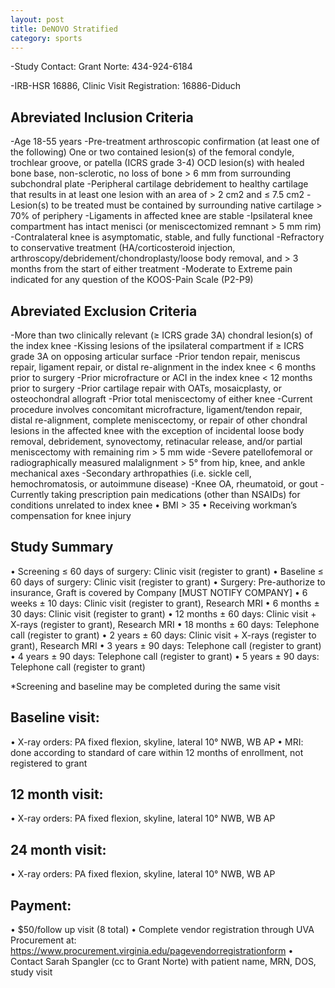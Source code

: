 ```yaml
---
layout: post
title: DeNOVO Stratified
category: sports
---
```


-Study Contact:  Grant Norte: 434-924-6184

-IRB-HSR 16886, Clinic Visit Registration: 16886-Diduch

## Abreviated Inclusion Criteria

-Age 18-55 years
-Pre-treatment arthroscopic confirmation (at least one of the following) 
	One or two contained lesion(s) of the femoral condyle, trochlear groove, or patella (ICRS grade 3-4)
	OCD lesion(s) with healed bone base, non-sclerotic, no loss of bone > 6 mm from surrounding subchondral plate
-Peripheral cartilage debridement to healthy cartilage that results in at least one lesion with an area of > 2 cm2 and ≤ 7.5 cm2
-Lesion(s) to be treated must be contained by surrounding native cartilage > 70% of periphery
-Ligaments in affected knee are stable
-Ipsilateral knee compartment has intact menisci (or meniscectomized remnant > 5 mm rim)
-Contralateral knee is asymptomatic, stable, and fully functional
-Refractory to conservative treatment (HA/corticosteroid injection, arthroscopy/debridement/chondroplasty/loose body removal, and > 3 months from 	the start of either treatment
-Moderate to Extreme pain indicated for any question of the KOOS-Pain Scale (P2-P9) 

## Abreviated Exclusion Criteria

-More than two clinically relevant (≥ ICRS grade 3A) chondral lesion(s) of the index knee
-Kissing lesions of the ipsilateral compartment if ≥ ICRS grade 3A on opposing articular surface
-Prior tendon repair, meniscus repair, ligament repair, or distal re-alignment  in the index knee < 6 months prior to surgery
-Prior microfracture or ACI in the index knee < 12 months prior to surgery
-Prior cartilage repair with OATs, mosaicplasty, or osteochondral allograft
-Prior total meniscectomy of either knee
-Current procedure involves concomitant microfracture, ligament/tendon repair, distal re-alignment, complete meniscectomy, or repair of other 		chondral lesions in the affected knee with the exception of incidental loose body removal, debridement, synovectomy, retinacular release, and/or 	 partial meniscectomy with remaining rim > 5 mm wide
-Severe patellofemoral or radiographically measured malalignment > 5° from hip, knee, and ankle mechanical axes
-Secondary arthropathies (i.e. sickle cell, hemochromatosis, or autoimmune disease)
-Knee OA, rheumatoid, or gout
-Currently taking prescription pain medications (other than NSAIDs) for conditions unrelated to index knee
•	BMI > 35
•	Receiving workman’s compensation for knee injury

## Study Summary

•	Screening ≤ 60 days of surgery: Clinic visit (register to grant)
•	Baseline ≤ 60 days of surgery: Clinic visit (register to grant)
•	Surgery: Pre-authorize to insurance, Graft is covered by Company [MUST NOTIFY COMPANY]
•	6 weeks ± 10 days: Clinic visit (register to grant), Research MRI
•	6 months ± 30 days: Clinic visit (register to grant)
•	12 months ± 60 days: Clinic visit + X-rays (register to grant), Research MRI
•	18 months ± 60 days: Telephone call (register to grant)
•	2 years ± 60 days: Clinic visit + X-rays (register to grant), Research MRI
•	3 years ± 90 days: Telephone call (register to grant)
•	4 years ± 90 days: Telephone call (register to grant)
•	5 years ± 90 days: Telephone call (register to grant)

*Screening and baseline may be completed during the same visit

## Baseline visit: 
•	X-ray orders: PA fixed flexion, skyline, lateral 10° NWB, WB AP
•	MRI: done according to standard of care within 12 months of enrollment, not registered to grant

## 12 month visit: 
•	X-ray orders: PA fixed flexion, skyline, lateral 10° NWB, WB AP

## 24 month visit: 
•	X-ray orders: PA fixed flexion, skyline, lateral 10° NWB, WB AP

## Payment:
•	$50/follow up visit (8 total)
•	Complete vendor registration through UVA Procurement at: https://www.procurement.virginia.edu/pagevendorregistrationform
•	Contact Sarah Spangler (cc to Grant Norte) with patient name, MRN, DOS, study visit
